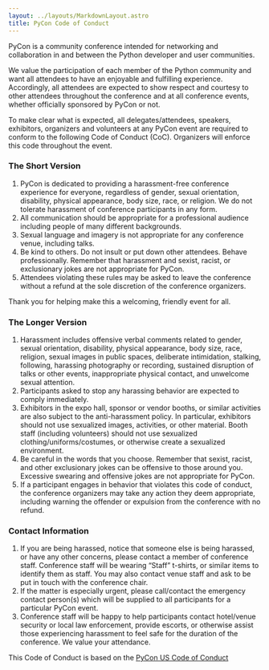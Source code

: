 ```yaml
---
layout: ../layouts/MarkdownLayout.astro
title: PyCon Code of Conduct
---
```


PyCon is a community conference intended for networking and collaboration in and
between the Python developer and user communities.

We value the participation of each member of the Python community and want all
attendees to have an enjoyable and fulfilling experience. Accordingly, all
attendees are expected to show respect and courtesy to other attendees
throughout the conference and at all conference events, whether officially
sponsored by PyCon or not.

To make clear what is expected, all delegates/attendees, speakers, exhibitors,
organizers and volunteers at any PyCon event are required to conform to the
following Code of Conduct (CoC). Organizers will enforce this code throughout
the event.

### The Short Version

1. PyCon is dedicated to providing a harassment-free conference experience for
   everyone, regardless of gender, sexual orientation, disability, physical
   appearance, body size, race, or religion. We do not tolerate harassment of
   conference participants in any form.
2. All communication should be appropriate for a professional audience including
   people of many different backgrounds.
3. Sexual language and imagery is not appropriate for any conference venue,
   including talks.
4. Be kind to others. Do not insult or put down other attendees. Behave
   professionally. Remember that harassment and sexist, racist, or exclusionary
   jokes are not appropriate for PyCon.
5. Attendees violating these rules may be asked to leave the conference without
   a refund at the sole discretion of the conference organizers.

Thank you for helping make this a welcoming, friendly event for all.

### The Longer Version

1. Harassment includes offensive verbal comments related to gender, sexual
   orientation, disability, physical appearance, body size, race, religion,
   sexual images in public spaces, deliberate intimidation, stalking, following,
   harassing photography or recording, sustained disruption of talks or other
   events, inappropriate physical contact, and unwelcome sexual attention.
2. Participants asked to stop any harassing behavior are expected to comply
   immediately.
3. Exhibitors in the expo hall, sponsor or vendor booths, or similar activities
   are also subject to the anti-harassment policy. In particular, exhibitors
   should not use sexualized images, activities, or other material. Booth staff
   (including volunteers) should not use sexualized clothing/uniforms/costumes,
   or otherwise create a sexualized environment.
4. Be careful in the words that you choose. Remember that sexist, racist, and
   other exclusionary jokes can be offensive to those around you. Excessive
   swearing and offensive jokes are not appropriate for PyCon.
5. If a participant engages in behavior that violates this code of conduct, the
   conference organizers may take any action they deem appropriate, including
   warning the offender or expulsion from the conference with no refund.

### Contact Information

1. If you are being harassed, notice that someone else is being harassed, or
   have any other concerns, please contact a member of conference staff.
   Conference staff will be wearing “Staff” t-shirts, or similar items to
   identify them as staff. You may also contact venue staff and ask to be put in
   touch with the conference chair.
2. If the matter is especially urgent, please call/contact the emergency contact
   person(s) which will be supplied to all participants for a particular PyCon
   event.
3. Conference staff will be happy to help participants contact hotel/venue
   security or local law enforcement, provide escorts, or otherwise assist those
   experiencing harassment to feel safe for the duration of the conference. We
   value your attendance.

This Code of Conduct is based on the
[PyCon US Code of Conduct](https://us.pycon.org/2021/about/code-of-conduct/)